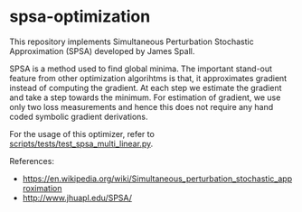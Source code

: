 # spsa-optimization
This repository implements Simultaneous Perturbation Stochastic Approximation (SPSA) developed by James Spall.

SPSA is a method used to find global minima. The important stand-out feature from other optimization algorihtms is that, it approximates gradient instead of computing the gradient. At each step we estimate the gradient and take a step towards the minimum. For estimation of gradient, we use only two loss measurements and hence this does not require any hand coded symbolic gradient derivations.


For the usage of this optimizer, refer to [scripts/tests/test_spsa_multi_linear.py](https://github.com/rajcscw/spsa-optimization/blob/master/scripts/tests/test_spsa_multi_linear.py).

References:

- https://en.wikipedia.org/wiki/Simultaneous_perturbation_stochastic_approximation
- http://www.jhuapl.edu/SPSA/
